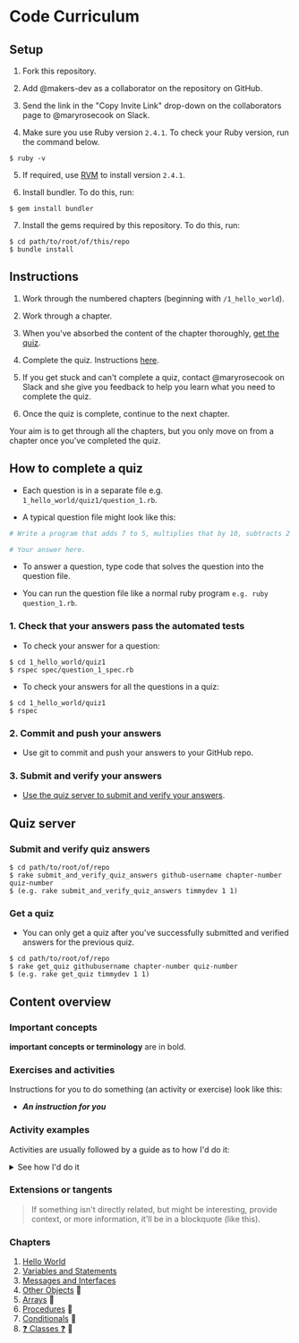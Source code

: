 # Code Curriculum

## Setup

1. Fork this repository.

2. Add @makers-dev as a collaborator on the repository on GitHub.

3. Send the link in the "Copy Invite Link" drop-down on the collaborators page to @maryrosecook on Slack.

4. Make sure you use Ruby version `2.4.1`.  To check your Ruby version, run the command below.

```
$ ruby -v
```

5. If required, use [RVM](https://rvm.io/) to install version `2.4.1`.

6. Install bundler.  To do this, run:

```
$ gem install bundler
```

7. Install the gems required by this repository. To do this, run:

```
$ cd path/to/root/of/this/repo
$ bundle install
```

## Instructions

1. Work through the numbered chapters (beginning with `/1_hello_world`).

2. Work through a chapter.

3. When you've absorbed the content of the chapter thoroughly, [get the quiz](#get-a-quiz).

4. Complete the quiz.  Instructions [here](#how-to-complete-a-quiz).

5. If you get stuck and can't complete a quiz, contact @maryrosecook on Slack and she give you feedback to help you learn what you need to complete the quiz.

6. Once the quiz is complete, continue to the next chapter.

Your aim is to get through all the chapters, but you only move on from a chapter once you've completed the quiz.

## How to complete a quiz

* Each question is in a separate file e.g. `1_hello_world/quiz1/question_1.rb`.

* A typical question file might look like this:

```ruby
# Write a program that adds 7 to 5, multiplies that by 10, subtracts 2 from all that, divides all that by 4, adds 1,000,000 to all that and `puts`es the result.

# Your answer here.
```

* To answer a question, type code that solves the question into the question file.

* You can run the question file like a normal ruby program `e.g. ruby question_1.rb`.

### 1. Check that your answers pass the automated tests

* To check your answer for a question:

```
$ cd 1_hello_world/quiz1
$ rspec spec/question_1_spec.rb
```

* To check your answers for all the questions in a quiz:

```
$ cd 1_hello_world/quiz1
$ rspec
```

### 2. Commit and push your answers

* Use git to commit and push your answers to your GitHub repo.

### 3. Submit and verify your answers

* [Use the quiz server to submit and verify your answers](#submit-and-verify-quiz-answers).

## Quiz server

### Submit and verify quiz answers

```
$ cd path/to/root/of/repo
$ rake submit_and_verify_quiz_answers github-username chapter-number quiz-number
$ (e.g. rake submit_and_verify_quiz_answers timmydev 1 1)
```

### Get a quiz

* You can only get a quiz after you've successfully submitted and verified answers for the previous quiz.

```
$ cd path/to/root/of/repo
$ rake get_quiz githubusername chapter-number quiz-number
$ (e.g. rake get_quiz timmydev 1 1)
```

## Content overview

### Important concepts

**important concepts or terminology** are in bold.

### Exercises and activities

Instructions for you to do something (an activity or exercise) look like this:

* _**An instruction for you**_

### Activity examples

Activities are usually followed by a guide as to how I'd do it:

<details>
  <summary>See how I'd do it</summary>
  <p>

```
There's usually some code to execute in here. You can't generally copy-paste it though.
```
  </p>
</details>
<p></p>

### Extensions or tangents

> If something isn't directly related, but might be interesting, provide context, or more information, it'll be in a blockquote (like this).

### Chapters

1. [Hello World](./chapter1/README.md)
1. [Variables and Statements](./chapter2/README.md)
1. [Messages and Interfaces](./chapter3/README.md)
1. [Other Objects](./chapter4/README.md) :construction:
1. [Arrays](./chapter5/README.md) :construction:
1. [Procedures](./chapter6/README.md) :construction:
1. [Conditionals](./chapter7/README.md) :construction:
1. [:question: Classes :question:](./chapter8/README.md) :construction:
